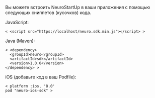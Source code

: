 Вы можете встроить NeuroStartUp в ваши приложения с помощью следующих сниппетов (кусочков) кода.

JavaScript:
```
< <script src="https://localhost/neuro.sdk.min.js"></script> >
```
Java (Maven):
```
< <dependency>
  <groupId>neuro</groupId>
  <artifactId>sdk</artifactId>
  <version>1.0.0</version>
</dependency> >
````
iOS (добавьте код в ваш Podfile):
```
< platform :ios, '8.0'
pod "neuro-ios-sdk" >
```